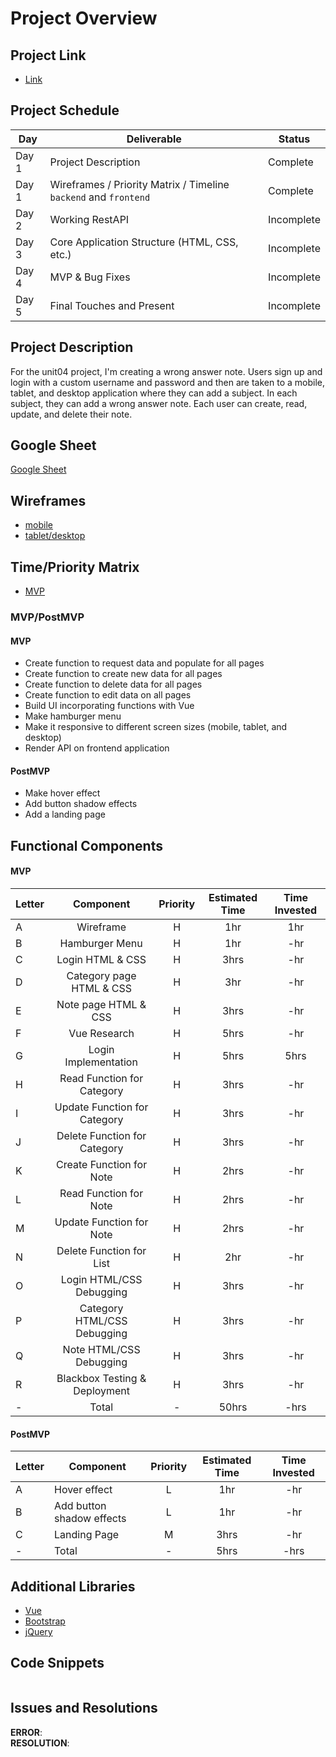 # Project Overview

## Project Link
- [Link](https://sharp-lewin-c44ba6.netlify.app/#)

## Project Schedule

|  Day | Deliverable | Status
|---|---| ---|
|Day 1| Project Description | Complete
|Day 1| Wireframes / Priority Matrix / Timeline `backend` and `frontend`| Complete
|Day 2| Working RestAPI | Incomplete
|Day 3| Core Application Structure (HTML, CSS, etc.) | Incomplete
|Day 4| MVP & Bug Fixes | Incomplete
|Day 5| Final Touches and Present | Incomplete

## Project Description
For the unit04 project, I'm creating a wrong answer note. Users sign up and login with a custom username and password and then are taken to a mobile, tablet, and desktop application where they can add a subject. In each subject, they can add a wrong answer note. Each user can create, read, update, and delete their note.

## Google Sheet
[Google Sheet](https://docs.google.com/spreadsheets/d/1MiYUM5Rr0hr_9kbYVNgYzxu88jngsMA9udl1Ox-z7Vw/edit#gid=0) 

## Wireframes

- [mobile](https://res.cloudinary.com/dqduwnrb1/image/upload/v1600014820/Page_1_mho2ij.png)
- [tablet/desktop](https://res.cloudinary.com/dqduwnrb1/image/upload/v1600014820/Page_2_itrg3k.png)



## Time/Priority Matrix 

- [MVP](https://res.cloudinary.com/dqduwnrb1/image/upload/v1600017836/p4_front_Time_Priority_Matrix_vw0mro.jpg)

### MVP/PostMVP 

#### MVP
- Create function to request data and populate for all pages
- Create function to create new data for all pages
- Create function to delete data for all pages
- Create function to edit data on all pages
- Build UI incorporating functions with Vue
- Make hamburger menu
- Make it responsive to different screen sizes (mobile, tablet, and desktop)
- Render API on frontend application

#### PostMVP 
- Make hover effect
- Add button shadow effects
- Add a landing page 



## Functional Components

#### MVP

| Letter | Component | Priority | Estimated Time | Time Invested |
| --- | :---: |  :---: | :---: | :---: |
| A | Wireframe | H | 1hr | 1hr |
| B | Hamburger Menu | H | 1hr | -hr |
| C | Login HTML & CSS | H | 3hrs | -hr |
| D | Category page HTML & CSS | H | 3hr | -hr |
| E | Note page HTML & CSS | H | 3hrs | -hr |
| F | Vue Research | H | 5hrs | -hr |
| G | Login Implementation | H | 5hrs | 5hrs |
| H | Read Function for Category | H | 3hrs | -hr |
| I | Update Function for Category | H | 3hrs | -hr |
| J | Delete Function for Category | H | 3hrs | -hr |
| K | Create Function for Note | H | 2hrs | -hr |
| L | Read Function for Note | H | 2hrs | -hr |
| M | Update Function for Note | H | 2hrs | -hr |
| N | Delete Function for List | H | 2hr | -hr |
| O | Login HTML/CSS Debugging | H | 3hrs | -hr |
| P | Category HTML/CSS Debugging | H | 3hrs | -hr |
| Q | Note HTML/CSS Debugging | H | 3hrs | -hr |
| R | Blackbox Testing & Deployment | H | 3hrs | -hr |
| - | Total | - | 50hrs | -hrs |

#### PostMVP
| Letter | Component | Priority | Estimated Time | Time Invested |
| --- | --- | :---: |  :---: | :---: |
| A | Hover effect | L | 1hr | -hr |
| B | Add button shadow effects | L | 1hr | -hr |
| C | Landing Page | M | 3hrs | -hr |
| - | Total | - | 5hrs | -hrs |

## Additional Libraries
- [Vue](https://vuejs.org)
- [Bootstrap](https://getbootstrap.com/)
- [jQuery](https://jquery.com/)

## Code Snippets
```

```


## Issues and Resolutions

**ERROR**:               
**RESOLUTION**: 
